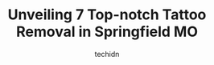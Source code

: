 ---
layout: ampstory
image: https://i0.wp.com/www.depkes.org/wp-content/uploads/2023/06/tattoo-removal-0-in-springfield-mo-1685848757.jpeg?resize=640,853
author: techidn
featured: false
description: Discover the impressive array of Tattoo Removal options in Springfield MO, where you can find 7 of the largest Tattoo Removal establishments in the area. From renowned classics to hidden gem
title: Unveiling 7 Top-notch Tattoo Removal in Springfield MO
cover:
   title: Unveiling 7 Top-notch Tattoo Removal in Springfield MO
   subtitle: Rickpate
   background: https://www.depkes.org/wp-content/uploads/2023/06/tattoo-removal-0-in-springfield-mo-1685848757.jpeg

pages: 
 - layout: thirds
   top: <h1>#1 Beautiful You Med Spa</h1>
   bottom: "<p>Brynn is so caring and professional! She is passionate about her job and ensures her customers are satisfied and comfortable. She does exceptional work.</p>"
   background: https://www.depkes.org/wp-content/uploads/2023/06/tattoo-removal-1-in-springfield-mo-1685848757.jpeg
   backgroundblur: true
 - layout: thirds
   top: <h1>#2 Rajeunir Medical Spa</h1>
   bottom: "<p>I have been using this spa for over a year. My spider veins were a result of teaching 31 years and standing on concrete floors. They have helped me be able to wear shorts</p>"
   background: https://www.depkes.org/wp-content/uploads/2023/06/tattoo-removal-2-in-springfield-mo-1685848757.jpeg
   cta:
      link: https://www.depkes.org/blog/unveiling-7-top-notch-tattoo-removal-in-springfield-mo/
      text: Unveiling 7 Top-notch Tattoo Removal in Springfield MO
 - layout: thirds
   top: <h1>#3 The Body Studio Laser Hair Removal</h1>
   bottom: "<p>3256 S Fremont Ave, Springfield, MO 65804, United States</p>"
   background: https://www.depkes.org/wp-content/uploads/2023/06/tattoo-removal-3-in-springfield-mo-1685848757.jpeg
   cta:
      link: https://www.depkes.org/blog/unveiling-7-top-notch-tattoo-removal-in-springfield-mo/
      text: Unveiling 7 Top-notch Tattoo Removal in Springfield MO
 - layout: thirds
   top: <h1>#4 Under My Skin Tattoo Removal</h1>
   bottom: "<p>James River Business Center, 5337 S Campbell Ave suite a-2, Springfield, MO 65810, United States</p>"
   background: https://images.unsplash.com/photo-1591393223703-56fe1347ac62?ixlib=rb-4.0.3&ixid=MnwxMjA3fDB8MHxwaG90by1wYWdlfHx8fGVufDB8fHx8&auto=format&fit=crop&w=640&h=853&q=80
   cta:
      link: https://www.depkes.org/blog/unveiling-7-top-notch-tattoo-removal-in-springfield-mo/
      text: Unveiling 7 Top-notch Tattoo Removal in Springfield MO
 - layout: thirds
   top: <h1>#5 Advanced Laser Clinic</h1>
   bottom: "<p>1435 E Bradford Pkwy Suite 102, Springfield, MO 65804, United States</p>"
   background: https://images.unsplash.com/photo-1536745287225-21d689278fd1?ixlib=rb-4.0.3&ixid=MnwxMjA3fDB8MHxwaG90by1wYWdlfHx8fGVufDB8fHx8&auto=format&fit=crop&w=640&h=853&q=80
   cta:
      link: https://www.depkes.org/blog/unveiling-7-top-notch-tattoo-removal-in-springfield-mo/
      text: Unveiling 7 Top-notch Tattoo Removal in Springfield MO
 - layout: thirds
   top: <h1>#6 Show Me Laser Solutions</h1>
   bottom: "<p>3322 S Campbell Ave Suite P-5, Springfield, MO 65807, United States</p>"
   background: https://plus.unsplash.com/premium_photo-1664640458616-3c74f8cb4589?ixlib=rb-4.0.3&ixid=MnwxMjA3fDB8MHxwaG90by1wYWdlfHx8fGVufDB8fHx8&auto=format&fit=crop&w=640&h=853&q=80
   cta:
      link: https://www.depkes.org/blog/unveiling-7-top-notch-tattoo-removal-in-springfield-mo/
      text: Unveiling 7 Top-notch Tattoo Removal in Springfield MO

 - layout: thirds
   middle: Continue reading...
   background: https://images.unsplash.com/photo-1496096265110-f83ad7f96608?ixlib=rb-4.0.3&ixid=MnwxMjA3fDB8MHxwaG90by1wYWdlfHx8fGVufDB8fHx8&auto=format&fit=crop&w=640&h=853&q=80
   cta:
      link: https://www.depkes.org/blog/unveiling-7-top-notch-tattoo-removal-in-springfield-mo/
      text: Unveiling 7 Top-notch Tattoo Removal in Springfield MO
      
---